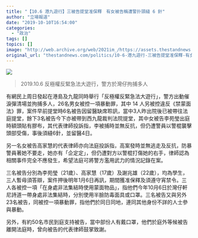 ```yaml
---
title: "【10.6 港九遊行】三被告提堂准保釋　有女被告稱遭警扑頭縫 6 針"
author: "立場報道"
date: "2019-10-10T16:54:00"
categories:
  - "政治"
tags: []
topics: []
image: "http://web.archive.org/web/2021im_/https://assets.thestandnews.com/media/photos/106_uIuad.png"
original_url: "thestandnews.com/politics/10-6-港九遊行-三被告提堂准保釋-有女被告稱遭警扑頭縫-6-針"
---
```

![](http://web.archive.org/web/2021im_/https://assets.thestandnews.com/media/photos/106_uIuad.png)
> 2019.10.6 反極權反緊急法大遊行，警方於灣仔拘捕多人

有網民上周日發起在港島及九龍同時舉行「反極權反緊急法大遊行」，警方出動催淚彈清場並拘捕多人，26名男女被控一項暴動罪，其中 14 人另被控違反《禁蒙面法》罪，案件早前提堂時6名被告因留醫缺席聆訊，當中3人昨出院後已被帶往法庭提堂，餘下3名被告今下亦被帶到西九龍裁判法院提堂，其中女被告李苑瑩出庭時額頭貼有膠布，其代表律師投訴指，李被捕時並無反抗，但仍遭警員以警棍襲擊頭部受傷，事後須縫6針，並留醫4日。

另一名女被告高家慧的代表律師亦向法庭投訴指，高案發時並無逃走及反抗，防暴警員著她不要走，她亦有「企定定」，但仍遭對方以警棍打傷她的右手，律師認為相關事件完全不應發生，希望法庭可將警方濫用武力的情況記錄在案。

三名被告分別為李苑瑩（21歲）、高家慧（17歲）及謝兆雄（22歲），均為學生，三人暫毋須答辯，案件押後明年1月6日再訊，期間獲准保釋及須遵守宵禁令。三人各被控一項「在身處非法集結時使用蒙面物品」，指他們今年10月6日於灣仔軒尼詩道一帶身處非法集結時，分別使用半臉防毒面具或口罩。三名被告又與另外23名被告，同被控一項暴動罪，指他們於同日同地，連同其他身份不詳的人士參與暴動。

另外，有約50名市民到庭支持被告，當中部份人有戴口罩，他們於庭外等候被告離開法庭時，曾向被告的代表律師鼓掌致謝。